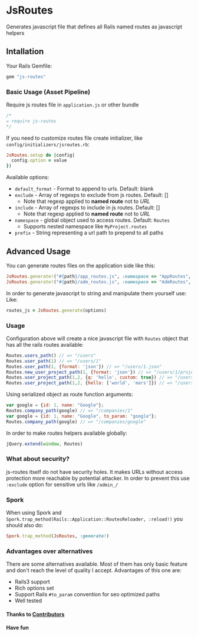 # JsRoutes

Generates javascript file that defines all Rails named routes as javascript helpers

## Intallation

Your Rails Gemfile:

``` ruby
gem "js-routes"
```

### Basic Usage (Asset Pipeline)

Require js routes file in `application.js` or other bundle

``` js
/*
= require js-routes
*/
```

If you need to customize routes file create initializer, like `config/initializers/jsroutes.rb`:

``` ruby
JsRoutes.setup do |config|
  config.option = value
})
```

Available options:

* `default_format` - Format to append to urls. Default: blank
* `exclude` - Array of regexps to exclude from js routes. Default: []
  * Note that regexp applied to **named route** not to *URL*
* `include` - Array of regexps to include in js routes. Default: []
  * Note that regexp applied to **named route** not to *URL*
* `namespace` - global object used to access routes. Default: `Routes`
  * Supports nested namespace like `MyProject.routes`
* `prefix` - String representing a url path to prepend to all paths


## Advanced Usage

You can generate routes files on the application side like this:

``` ruby
JsRoutes.generate!("#{path}/app_routes.js", :namespace => "AppRoutes", :exclude => /^admin_/, :default_format => "json")
JsRoutes.generate!("#{path}/adm_routes.js", :namespace => "AdmRoutes", :include => /^admin_/, :default_format => "json")
```

In order to generate javascript to string and manipulate them yourself use:
Like:

``` ruby
routes_js = JsRoutes.generate(options)
```

### Usage

Configuration above will create a nice javascript file with `Routes` object that has all the rails routes available:

``` js
Routes.users_path() // => "/users"
Routes.user_path(1) // => "/users/1"
Routes.user_path(1, {format: 'json'}) // => "/users/1.json"
Routes.new_user_project_path(1, {format: 'json'}) // => "/users/1/projects/new.json"
Routes.user_project_path(1,2, {q: 'hello', custom: true}) // => "/users/1/projects/2?q=hello&custom=true"
Routes.user_project_path(1,2, {hello: ['world', 'mars']}) // => "/users/1/projects/2?hello%5B%5D=world&hello%5B%5D=mars"
```

Using serialized object as route function arguments:

``` js
var google = {id: 1, name: "Google"};
Routes.company_path(google) // => "/companies/1"
var google = {id: 1, name: "Google", to_param: "google"};
Routes.company_path(google) // => "/companies/google"
```

In order to make routes helpers available globally:

``` js
jQuery.extend(window, Routes)
```

### What about security?

js-routes itself do not have security holes. It makes URLs 
without access protection more reachable by potential attacker.
In order to prevent this use `:exclude` option for sensitive urls like `/admin_/`

### Spork

When using Spork and `Spork.trap_method(Rails::Application::RoutesReloader, :reload!)` you should also do:

``` ruby
Spork.trap_method(JsRoutes, :generate!)
```

### Advantages over alternatives

There are some alternatives available. Most of them has only basic feature and don't reach the level of quality I accept. 
Advantages of this one are:

* Rails3 support
* Rich options set
* Support Rails `#to_param` convention for seo optimized paths
* Well tested

#### Thanks to [Contributors](https://github.com/railsware/js-routes/contributors)

#### Have fun 
